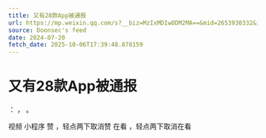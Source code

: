 ```yaml
---
title: 又有28款App被通报
url: https://mp.weixin.qq.com/s?__biz=MzIxMDIwODM2MA==&mid=2653930332&idx=1&sn=b09b1ce342137680cb6ff49c6002a319
source: Doonsec's feed
date: 2024-07-20
fetch_date: 2025-10-06T17:39:48.878159
---
```


# 又有28款App被通报

：
，
。

视频
小程序
赞
，轻点两下取消赞
在看
，轻点两下取消在看
